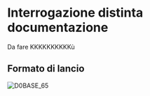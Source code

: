 #  Interrogazione distinta documentazione
Da fare KKKKKKKKKKù


## Formato di lancio
![D0BASE_65](https://doc.smeup.com/immagini/MBDOC_OGG-P_D0UT04A/D0BASE_65.png)
